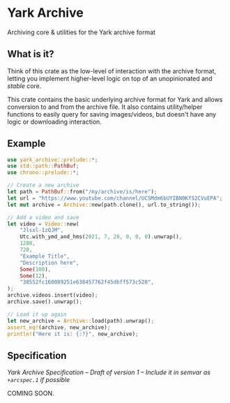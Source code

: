 # Yark Archive

Archiving core & utilities for the Yark archive format

## What is it?

Think of this crate as the low-level of interaction with the archive format, letting you implement higher-level logic on top of an unopinionated and *stable* core.

This crate contains the basic underlying archive format for Yark and allows conversion to and from the archive file. It also contains utility/helper functions to easily query for saving images/videos, but doesn't have any logic or downloading interaction.

## Example

```rust
use yark_archive::prelude::*;
use std::path::PathBuf;
use chrono::prelude::*;

// Create a new archive
let path = PathBuf::from("/my/archive/is/here");
let url = "https://www.youtube.com/channel/UCSMdm6bUYIBN0KfS2CVuEPA";
let mut archive = Archive::new(path.clone(), url.to_string());

// Add a video and save
let video = Video::new(
    "Jlsxl-1zQJM",
    Utc.with_ymd_and_hms(2021, 7, 28, 0, 0, 0).unwrap(),
    1280,
    720,
    "Example Title",
    "Description here",
    Some(100),
    Some(12),
    "38552fc160089251e638457762f45dbff573c520",
);
archive.videos.insert(video);
archive.save().unwrap();

// Load it up again
let new_archive = Archive::load(path).unwrap();
assert_eq!(archive, new_archive);
println!("Here it is: {:?}", new_archive);
```

## Specification

*Yark Archive Specification – Draft of version 1 – Include it in semvar as `+arcspec.1` if possible*

COMING SOON.
